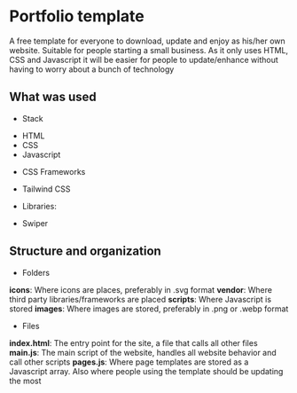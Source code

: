 

# Portfolio template

A free template for everyone to download, update and enjoy as his/her own website. Suitable for people starting a small business. As it only uses HTML, CSS and Javascript it will be easier for people to update/enhance without having to worry about a bunch of technology

## What was used

- Stack

* HTML
* CSS
* Javascript

- CSS Frameworks

* Tailwind CSS

- Libraries:

* Swiper

## Structure and organization

- Folders

__icons__: Where icons are places, preferably in .svg format
__vendor__: Where third party libraries/frameworks are placed
__scripts__: Where Javascript is stored
__images__: Where images are stored, preferably in .png or .webp format

- Files

__index.html__: The entry point for the site, a file that calls all other files
__main.js__: The main script of the website, handles all website behavior and call other scripts
__pages.js__: Where page templates are stored as a Javascript array. Also where people using the template should be updating the most

